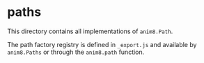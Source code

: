 # paths

This directory contains all implementations of `anim8.Path`.

The path factory registry is defined in `_export.js` and available by `anim8.Paths` or through the `anim8.path` function.
